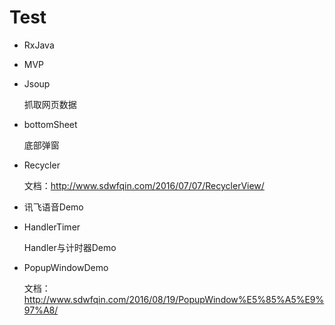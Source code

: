 # Test

- RxJava
- MVP
- Jsoup

    抓取网页数据

- bottomSheet

    底部弹窗

- Recycler

    文档：http://www.sdwfqin.com/2016/07/07/RecyclerView/
    
- 讯飞语音Demo
- HandlerTimer
    
    Handler与计时器Demo
    
- PopupWindowDemo

    文档：http://www.sdwfqin.com/2016/08/19/PopupWindow%E5%85%A5%E9%97%A8/
